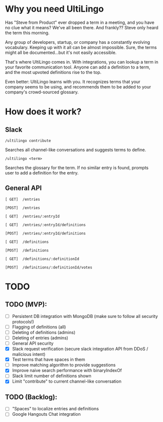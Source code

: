 # Why you need UltiLingo
Has "Steve from Product" ever dropped a term in a meeting, and you have no clue what it means? We've all been there. And frankly?? Steve only heard the term this morning.

Any group of developers, startup, or company has a constantly evolving vocabulary. Keeping up with it all can be almost impossible. Sure, the terms might all be documented...but it's not easily accessible.

That's where UltiLingo comes in. With integrations, you can lookup a term in your favorite communication tool. Anyone can add a definition to a term, and the most upvoted definitions rise to the top.

Even better: UltiLingo learns with you. It recognizes terms that your company seems to be using, and recommends them to be added to your company's crowd-sourced glossary.

# How does it work?

## Slack
`/ultilingo contribute`

Searches all channel-like conversations and suggests terms to define.

`/ultilingo <term>`

Searches the glossary for the term. If no similar entry is found, prompts user to add a definition for the entry.

## General API
`[ GET]  /entries`

`[POST]  /entries`

`[ GET]  /entries/:entryId`

`[ GET]  /entries/:entryId/definitions`

`[POST]  /entries/:entryId/definitions`

`[ GET]  /definitions`

`[POST]  /definitions`

`[ GET]  /definitions/:definitionId`

`[POST]  /definitions/:definitionId/votes`

# TODO

## TODO (MVP):
- [ ] Persistent DB integration with MongoDB (make sure to follow all security protocols!)
- [ ] Flagging of definitions (all)
- [ ] Deleting of definitions (admins)
- [ ] Deleting of entries (admins)
- [ ] General API security
- [x] Slack request verification (secure slack integration API from DDoS / malicious intent)
- [x] Test terms that have spaces in them
- [ ] Improve matching algorithm to provide suggestions
- [x] Improve naive search performance with binaryIndexOf
- [ ] Slack limit number of definitions shown
- [x] Limit "contribute" to current channel-like conversation

## TODO (Backlog):
- [ ] "Spaces" to localize entries and definitions
- [ ] Google Hangouts Chat integration 
